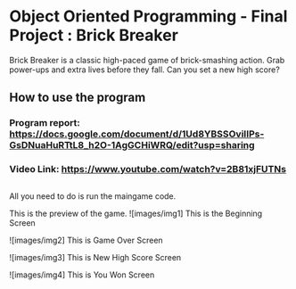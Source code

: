 # Object Oriented Programming - Final Project : Brick Breaker 

Brick Breaker is a classic high-paced game of brick-smashing action. Grab power-ups and extra lives before they fall. Can you set a new high score?

## How to use the program

### Program report: https://docs.google.com/document/d/1Ud8YBSSOviIlPs-GsDNuaHuRTtL8_h2O-1AgGCHiWRQ/edit?usp=sharing

### Video Link: https://www.youtube.com/watch?v=2B81xjFUTNs

##

All you need to do is run the maingame code.

This is the preview of the game.
![images/img1]
This is the Beginning Screen

![images/img2]
This is Game Over Screen

![images/img3]
This is New High Score Screen

![images/img4]
This is You Won Screen
